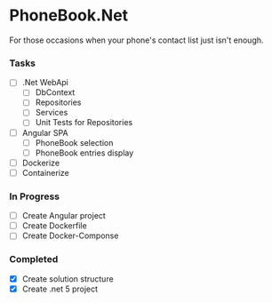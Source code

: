 # PhoneBook.Net
For those occasions when your phone's contact list just isn't enough.

### Tasks
- [ ] .Net WebApi
  - [ ] DbContext
  - [ ] Repositories
  - [ ] Services
  - [ ] Unit Tests for Repositories
- [ ] Angular SPA
  - [ ] PhoneBook selection
  - [ ] PhoneBook entries display
- [ ] Dockerize
- [ ] Containerize

### In Progress
- [ ] Create Angular project
- [ ] Create Dockerfile
- [ ] Create Docker-Componse

### Completed
- [x] Create solution structure
- [x] Create .net 5 project
